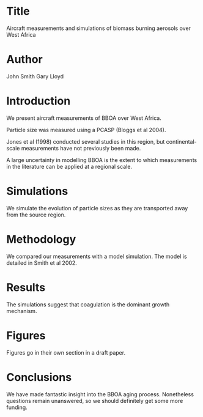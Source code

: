 # Title 
Aircraft measurements and simulations of biomass burning aerosols over West Africa

# Author
John Smith
Gary Lloyd

# Introduction
We present aircraft measurements of BBOA over West Africa.

Particle size was measured using a PCASP (Bloggs et al 2004).

Jones et al (1998) conducted several studies in this region, but continental-scale measurements have not previously been made.

A large uncertainty in modelling BBOA is the extent to which measurements in the literature can be applied at a regional scale. 

# Simulations
We simulate the evolution of particle sizes as they are transported away from the source region.

# Methodology
We compared our measurements with a model simulation.
The model is detailed in Smith et al 2002.

# Results
The simulations suggest that coagulation is the dominant growth mechanism. 

# Figures
Figures go in their own section in a draft paper.

# Conclusions
We have made fantastic insight into the BBOA aging process. Nonetheless questions remain unanswered, so we should definitely get some more funding.
